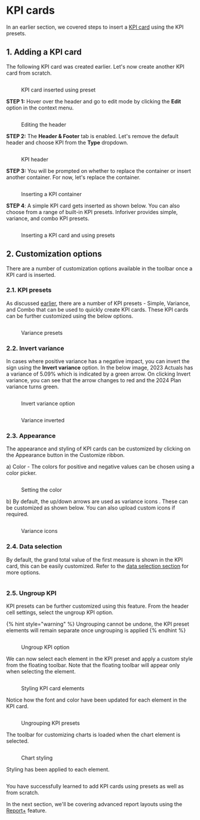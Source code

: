 # KPI cards

In an earlier section, we covered steps to insert a [KPI card](../../2.-displaying-information/add-basic-inline-charts.md#7.-kpi-cards) using the KPI presets.&#x20;

## 1. Adding a KPI card

The following KPI card was created earlier. Let's now create another KPI card from scratch.&#x20;

<figure><img src="../../../.gitbook/assets/8.5.1 KPI card.png" alt=""><figcaption><p>KPI card inserted using preset</p></figcaption></figure>

**STEP 1:** Hover over the header and go to edit mode by clicking the **Edit** option in the context menu.

<figure><img src="../../../.gitbook/assets/image (5) (1) (1) (1) (1) (1) (1) (1) (1) (1) (1) (1) (1) (1) (1) (1).png" alt=""><figcaption><p>Editing the header</p></figcaption></figure>

**STEP 2:** The **Header & Footer** tab is enabled. Let's remove the default header and choose KPI from the **Type** dropdown.

<figure><img src="../../../.gitbook/assets/image (1) (1) (1) (1) (1) (1) (1) (1) (1) (1) (1) (1) (1) (1) (1) (1) (1) (1) (1) (1) (1) (1) (1) (1) (1) (1) (1) (1) (1) (1) (1) (1) (1) (1) (1) (1) (1) (1) (1) (1) (1) (1) (1) (1) (1) (1).png" alt=""><figcaption><p>KPI header</p></figcaption></figure>

**STEP 3:** You will be prompted on whether to replace the container or insert another container. For now, let's replace the container.

<figure><img src="../../../.gitbook/assets/image (2) (1) (1) (1) (1) (1) (1) (1) (1) (1) (1) (1) (1) (1) (1) (1) (1) (1) (1) (1) (1) (1) (1) (1) (1) (1) (1) (1) (1) (1) (1) (1).png" alt=""><figcaption><p>Inserting a KPI container</p></figcaption></figure>

**STEP 4**: A simple KPI card gets inserted as shown below. You can also choose from a range of built-in KPI presets. Inforiver provides simple, variance, and combo KPI presets.

<figure><img src="../../../.gitbook/assets/image (4) (1) (1) (1) (3).png" alt=""><figcaption><p>Inserting a KPI card and using presets</p></figcaption></figure>

## 2. Customization options

There are a number of customization options available in the toolbar once a KPI card is inserted.

### 2.1. KPI presets

As discussed [earlier](../../2.-displaying-information/add-basic-inline-charts.md#7.-kpi-cards), there are a number of KPI presets - Simple, Variance, and Combo that can be used to quickly create KPI cards. These KPI cards can be further customized using the below options.

<figure><img src="../../../.gitbook/assets/image (30).png" alt=""><figcaption><p>Variance presets</p></figcaption></figure>

### 2.2. Invert variance

In cases where positive variance has a negative impact, you can invert the sign using the **Invert variance** option. In the below image, 2023 Actuals has a variance of 5.09% which is indicated by a green arrow. On clicking Invert variance, you can see that the arrow changes to red and the 2024 Plan variance turns green.

<div><figure><img src="../../../.gitbook/assets/image (31).png" alt=""><figcaption><p>Invert variance option</p></figcaption></figure> <figure><img src="../../../.gitbook/assets/Variance.png" alt=""><figcaption><p>Variance inverted</p></figcaption></figure></div>

### 2.3. Appearance

The appearance and styling of KPI cards can be customized by clicking on the Appearance button in the Customize ribbon.

a) Color - The colors for positive and negative values can be chosen using a color picker.

<figure><img src="../../../.gitbook/assets/image (172).png" alt=""><figcaption><p>Setting the color</p></figcaption></figure>

b) By default, the up/down arrows are used as variance icons . These can be customized as shown below. You can also upload custom icons if required.

<figure><img src="../../../.gitbook/assets/image (173).png" alt=""><figcaption><p>Variance icons</p></figcaption></figure>

### 2.4. Data selection

By default, the grand total value of the first measure is shown in the KPI card, this can be easily customized. Refer to the [data selection section](charts.md#2.-data-selection) for more options.&#x20;

<figure><img src="../../../.gitbook/assets/image (174).png" alt=""><figcaption></figcaption></figure>

### 2.5. Ungroup KPI

KPI presets can be further customized using this feature. From the header cell settings, select the ungroup KPI option.

{% hint style="warning" %}
Ungrouping cannot be undone, the KPI preset elements will remain separate once ungrouping is applied
{% endhint %}

<figure><img src="../../../.gitbook/assets/image (177).png" alt=""><figcaption><p>Ungroup KPI option</p></figcaption></figure>

We can now select each element in the KPI preset and apply a custom style from the floating toolbar. Note that the floating toolbar will appear only when selecting the element.

<figure><img src="../../../.gitbook/assets/image (178).png" alt=""><figcaption><p>Styling KPI card elements</p></figcaption></figure>

Notice how the font and color have been updated for each element in the KPI card.

<figure><img src="../../../.gitbook/assets/image (179).png" alt=""><figcaption><p>Ungrouping KPI presets</p></figcaption></figure>

The toolbar for customizing charts is loaded when the chart element is selected.

<figure><img src="../../../.gitbook/assets/image (175).png" alt=""><figcaption><p>Chart styling</p></figcaption></figure>

Styling has been applied to each element.

<figure><img src="../../../.gitbook/assets/image (176).png" alt=""><figcaption></figcaption></figure>

You have successfully learned to add KPI cards using presets as well as from scratch.&#x20;

In the next section, we'll be covering advanced report layouts using the [Report+](../report-layouts-report+.md) feature.
